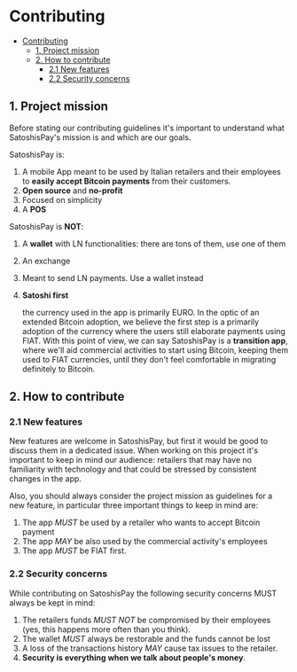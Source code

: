 # Contributing

- [Contributing](#contributing)
  - [1. Project mission](#1-project-mission)
  - [2. How to contribute](#2-how-to-contribute)
    - [2.1 New features](#21-new-features)
    - [2.2 Security concerns](#22-security-concerns)

## 1. Project mission

Before stating our contributing guidelines it's important to understand what SatoshisPay's mission is and which are our goals.

SatoshisPay is:

1. A mobile App meant to be used by Italian retailers and their employees to **easily accept Bitcoin payments** from their customers.
2. **Open source** and **no-profit**
3. Focused on simplicity
4. A **POS**

SatoshisPay is **NOT**:

1. A **wallet** with LN functionalities: there are tons of them, use one of them
2. An exchange
3. Meant to send LN payments. Use a wallet instead
4. **Satoshi first**

    the currency used in the app is primarily EURO. In the optic of an extended Bitcoin adoption, we believe the first step is a primarily adoption of the currency where the users still elaborate payments using FIAT. With this point of view, we can say SatoshisPay is a **transition app**, where we'll aid commercial activities to start using Bitcoin, keeping them used to FIAT currencies, until they don't feel comfortable in migrating definitely to Bitcoin.

## 2. How to contribute

### 2.1 New features

New features are welcome in SatoshisPay, but first it would be good to discuss them in a dedicated issue. When working on this project it's important to keep in mind our audience: retailers that may have no familiarity with technology and that could be stressed by consistent changes in the app.

Also, you should always consider the project mission as guidelines for a new feature, in particular three important things to keep in mind are:

1. The app *MUST* be used by a retailer who wants to accept Bitcoin payment
2. The app *MAY* be also used by the commercial activity's employees
3. The app *MUST* be FIAT first.

### 2.2 Security concerns

While contributing on SatoshisPay the following security concerns MUST always be kept in mind:

1. The retailers funds *MUST NOT* be compromised by their employees (yes, this happens more often than you think).
2. The wallet *MUST* always be restorable and the funds cannot be lost
3. A loss of the transactions history *MAY* cause tax issues to the retailer.
4. **Security is everything when we talk about people's money**.
